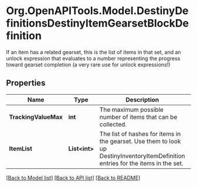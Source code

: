 # Org.OpenAPITools.Model.DestinyDefinitionsDestinyItemGearsetBlockDefinition
If an item has a related gearset, this is the list of items in that set, and an unlock expression that evaluates to a number representing the progress toward gearset completion (a very rare use for unlock expressions!)

## Properties

Name | Type | Description | Notes
------------ | ------------- | ------------- | -------------
**TrackingValueMax** | **int** | The maximum possible number of items that can be collected. | [optional] 
**ItemList** | **List&lt;int&gt;** | The list of hashes for items in the gearset. Use them to look up DestinyInventoryItemDefinition entries for the items in the set. | [optional] 

[[Back to Model list]](../README.md#documentation-for-models) [[Back to API list]](../README.md#documentation-for-api-endpoints) [[Back to README]](../README.md)

